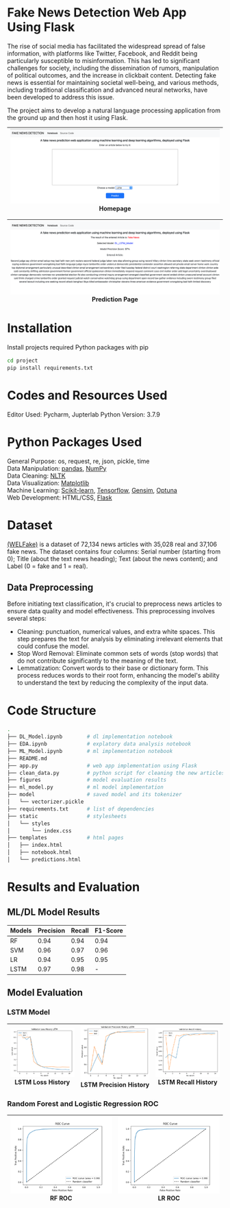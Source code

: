 # Fake News Detection Web App Using Flask
The rise of social media has facilitated the widespread spread of false information, with platforms like Twitter, Facebook, and Reddit being particularly susceptible to misinformation. This has led to significant challenges for society, including the dissemination of rumors, manipulation of political outcomes, and the increase in clickbait content. Detecting fake news is essential for maintaining societal well-being, and various methods, including traditional classification and advanced neural networks, have been developed to address this issue.

The project aims to develop a natural language processing application from the ground up and then host it using Flask.

|![](figures/WebApp_Screenshot_Home.png)<br>Homepage|
|:-:|

|![](figures/WebApp_Screenshot_Prediction.png)<br>Prediction Page|
|:-:|


# Installation
Install projects required Python packages with pip
```bash
cd project
pip install requirements.txt
```
# Codes and Resources Used
Editor Used: Pycharm, Jupterlab
Python Version: 3.7.9

# Python Packages Used
General Purpose: os, request, re, json, pickle, time <br /> 
Data Manipulation: [pandas](https://pandas.pydata.org/), [NumPy](https://numpy.org/) <br /> 
Data Cleaning: [NLTK](https://www.nltk.org/) <br /> 
Data Visualization: [Matplotlib](https://matplotlib.org/)<br /> 
Machine Learning: [Scikit-learn](https://scikit-learn.org/stable/install.html), [Tensorflow](https://www.tensorflow.org/guide/keras), [Gensim](https://pypi.org/project/gensim/), [Optuna](https://optuna.org/) <br/>
Web Development: HTML/CSS, [Flask](https://flask.palletsprojects.com/en/3.0.x/)

# Dataset
[(WELFake)](https://www.kaggle.com/datasets/saurabhshahane/fake-news-classification) is a dataset of 72,134 news articles with 35,028 real and 37,106 fake news.
The dataset contains four columns: Serial number (starting from 0); Title (about the text news heading); Text (about the news content); and Label (0 = fake and 1 = real).

## Data Preprocessing 
Before initiating text classification, it's crucial to preprocess news articles to ensure data quality and model effectiveness. This preprocessing involves several steps:
- Cleaning: punctuation, numerical values, and extra white spaces. This step prepares the text for analysis by eliminating irrelevant elements that could confuse the model.
- Stop Word Removal: Eliminate common sets of words (stop words) that do not contribute significantly to the meaning of the text. 
- Lemmatization: Convert words to their base or dictionary form. This process reduces words to their root form, enhancing the model's ability to understand the text by reducing the complexity of the input data.

# Code Structure 
```bash
.
├── DL_Model.ipynb        # dl implementation notebook
├── EDA.ipynb             # explatory data analysis notebook
├── ML_Model.ipynb        # ml implementation notebook
├── README.md
├── app.py                # web app implementation using Flask
├── clean_data.py         # python script for cleaning the new articles 
├── figures               # model evaluation results 
├── ml_model.py           # ml model implementation
├── model                 # saved model and its tokenizer
│   └── vectorizer.pickle
├── requirements.txt      # list of dependencies 
├── static                # stylesheets
│   └── styles
│       └── index.css
├── templates             # html pages
│   ├── index.html
│   ├── notebook.html
│   └── predictions.html
```

# Results and Evaluation

## ML/DL Model Results

| Models   | Precision | Recall | F1-Score |
|----------|-----------|--------|----------|
| RF       |   0.94    |  0.94  |   0.94   |
| SVM      |   0.96    |  0.97  |   0.96   |
| LR       |   0.94    |  0.95  |   0.95   |
| LSTM     |   0.97    |  0.98  |    -     |

## Model Evaluation
### LSTM Model 

|![](figures/LSTM_Loss.png)<br>LSTM Loss History|![](figures/LSTM_Precision.png)<br>LSTM Precision History|![](figures/LSTM_Recall.png)<br>LSTM Recall History|
|:-:|:-:|:-:|

### Random Forest and Logistic Regression ROC
|![](figures/RF_ROC.png)<br>RF ROC|![](figures/LR_ROC.png)<br>LR ROC|
|:-:|:-:|



